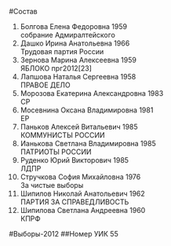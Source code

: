 #Состав
1. Болгова Елена Федоровна 1959   
    собрание Адмиралтейского
2. Дашко Ирина Анатольевна 1966   
    Трудовая партия России
3. Зернова Марина Алексеевна 1959   
    ЯБЛОКО
    прг2012[23]
4. Лапшова Наталья Сергеевна 1958   
    ПРАВОЕ ДЕЛО
5. Морозова Екатерина Александровна 1983   
    СР
6. Мосевнина Оксана Владимировна 1981   
    ЕР
7. Паньков Алексей Витальевич 1985   
    КОММУНИСТЫ РОССИИ
8. Ианькова Светлана Владимировна 1985   
    ПАТРИОТЫ РОССИИ
9. Руденко Юрий Викторович 1985   
    ЛДПР
10. Стручкова София Михайловна 1976   
    За чистые выборы
11. Шипилов Николай Анатольевич 1962   
    ПАРТИЯ ЗА СПРАВЕДЛИВОСТЬ
12. Шипилова Светлана Андреевна 1960   
    КПРФ

#Выборы-2012
##Номер УИК
55